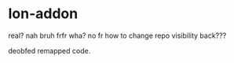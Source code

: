 # Ion-addon

real? nah bruh frfr wha? no fr how to change repo visibility back???

deobfed remapped code.
